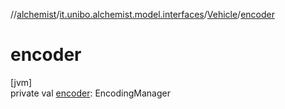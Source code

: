 //[alchemist](../../../index.md)/[it.unibo.alchemist.model.interfaces](../index.md)/[Vehicle](index.md)/[encoder](encoder.md)

# encoder

[jvm]\
private val [encoder](encoder.md): EncodingManager
